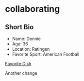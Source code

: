 # collaborating

## Short Bio
- Name: Donnie
- Age: 36
- Location: Ratingen
- Favorite Sport: American Football


[Favorite Dish](https://www.allrecipes.com/recipe/12142/sweet-potato-pie-i/)

Another change



